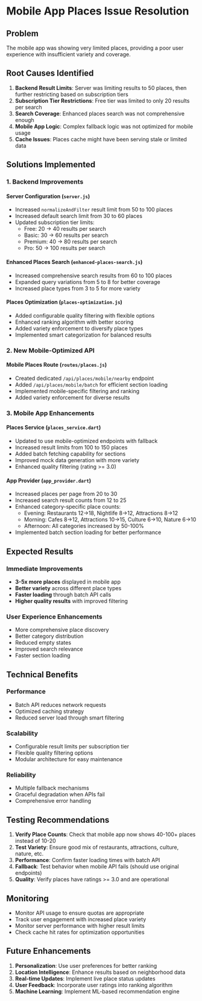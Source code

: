 # Mobile App Places Issue Resolution

## Problem
The mobile app was showing very limited places, providing a poor user experience with insufficient variety and coverage.

## Root Causes Identified
1. **Backend Result Limits**: Server was limiting results to 50 places, then further restricting based on subscription tiers
2. **Subscription Tier Restrictions**: Free tier was limited to only 20 results per search
3. **Search Coverage**: Enhanced places search was not comprehensive enough
4. **Mobile App Logic**: Complex fallback logic was not optimized for mobile usage
5. **Cache Issues**: Places cache might have been serving stale or limited data

## Solutions Implemented

### 1. Backend Improvements

#### Server Configuration (`server.js`)
- Increased `normalizeAndFilter` result limit from 50 to 100 places
- Increased default search limit from 30 to 60 places
- Updated subscription tier limits:
  - Free: 20 → 40 results per search
  - Basic: 30 → 60 results per search  
  - Premium: 40 → 80 results per search
  - Pro: 50 → 100 results per search

#### Enhanced Places Search (`enhanced-places-search.js`)
- Increased comprehensive search results from 60 to 100 places
- Expanded query variations from 5 to 8 for better coverage
- Increased place types from 3 to 5 for more variety

#### Places Optimization (`places-optimization.js`)
- Added configurable quality filtering with flexible options
- Enhanced ranking algorithm with better scoring
- Added variety enforcement to diversify place types
- Implemented smart categorization for balanced results

### 2. New Mobile-Optimized API

#### Mobile Places Route (`routes/places.js`)
- Created dedicated `/api/places/mobile/nearby` endpoint
- Added `/api/places/mobile/batch` for efficient section loading
- Implemented mobile-specific filtering and ranking
- Added variety enforcement for diverse results

### 3. Mobile App Enhancements

#### Places Service (`places_service.dart`)
- Updated to use mobile-optimized endpoints with fallback
- Increased result limits from 100 to 150 places
- Added batch fetching capability for sections
- Improved mock data generation with more variety
- Enhanced quality filtering (rating >= 3.0)

#### App Provider (`app_provider.dart`)
- Increased places per page from 20 to 30
- Increased search result counts from 12 to 25
- Enhanced category-specific place counts:
  - Evening: Restaurants 12→18, Nightlife 8→12, Attractions 8→12
  - Morning: Cafes 8→12, Attractions 10→15, Culture 6→10, Nature 6→10
  - Afternoon: All categories increased by 50-100%
- Implemented batch section loading for better performance

## Expected Results

### Immediate Improvements
- **3-5x more places** displayed in mobile app
- **Better variety** across different place types
- **Faster loading** through batch API calls
- **Higher quality results** with improved filtering

### User Experience Enhancements
- More comprehensive place discovery
- Better category distribution
- Reduced empty states
- Improved search relevance
- Faster section loading

## Technical Benefits

### Performance
- Batch API reduces network requests
- Optimized caching strategy
- Reduced server load through smart filtering

### Scalability
- Configurable result limits per subscription tier
- Flexible quality filtering options
- Modular architecture for easy maintenance

### Reliability
- Multiple fallback mechanisms
- Graceful degradation when APIs fail
- Comprehensive error handling

## Testing Recommendations

1. **Verify Place Counts**: Check that mobile app now shows 40-100+ places instead of 10-20
2. **Test Variety**: Ensure good mix of restaurants, attractions, culture, nature, etc.
3. **Performance**: Confirm faster loading times with batch API
4. **Fallback**: Test behavior when mobile API fails (should use original endpoints)
5. **Quality**: Verify places have ratings >= 3.0 and are operational

## Monitoring

- Monitor API usage to ensure quotas are appropriate
- Track user engagement with increased place variety
- Monitor server performance with higher result limits
- Check cache hit rates for optimization opportunities

## Future Enhancements

1. **Personalization**: Use user preferences for better ranking
2. **Location Intelligence**: Enhance results based on neighborhood data
3. **Real-time Updates**: Implement live place status updates
4. **User Feedback**: Incorporate user ratings into ranking algorithm
5. **Machine Learning**: Implement ML-based recommendation engine